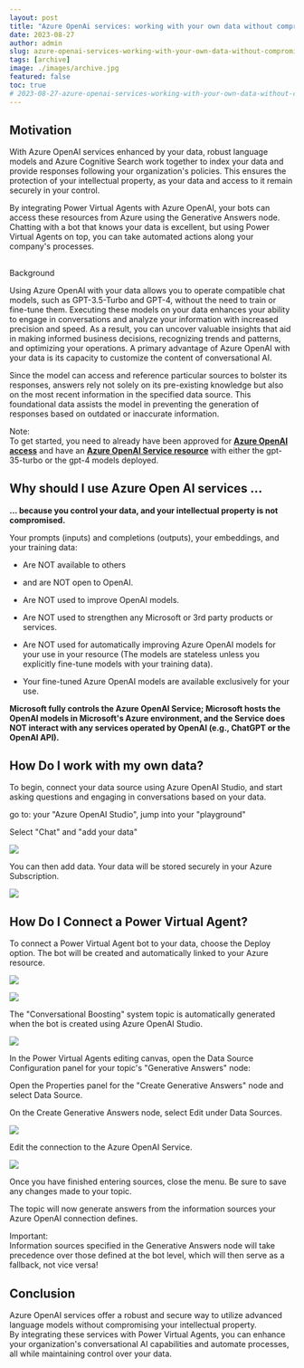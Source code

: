 ```yaml
---
layout: post
title: "Azure OpenAi services: working with your own data without compromising your intellectual property"
date: 2023-08-27
author: admin
slug: azure-openai-services-working-with-your-own-data-without-compromising-your-intellectual-property
tags: [archive]
image: ./images/archive.jpg
featured: false
toc: true
# 2023-08-27-azure-openai-services-working-with-your-own-data-without-compromising-your-intellectual-property
---
```


## Motivation  

With Azure OpenAI services enhanced by your data, robust language models and Azure Cognitive Search work together to index your data and provide responses following your organization's policies. This ensures the protection of your intellectual property, as your data and access to it remain securely in your control.

By integrating Power Virtual Agents with Azure OpenAI, your bots can access these resources from Azure using the Generative Answers node.  
Chatting with a bot that knows your data is excellent, but using Power Virtual Agents on top, you can take automated actions along your company's processes.

##   
Background

  
Using Azure OpenAI with your data allows you to operate compatible chat models, such as GPT-3.5-Turbo and GPT-4, without the need to train or fine-tune them. Executing these models on your data enhances your ability to engage in conversations and analyze your information with increased precision and speed. As a result, you can uncover valuable insights that aid in making informed business decisions, recognizing trends and patterns, and optimizing your operations. A primary advantage of Azure OpenAI with your data is its capacity to customize the content of conversational AI.

Since the model can access and reference particular sources to bolster its responses, answers rely not solely on its pre-existing knowledge but also on the most recent information in the specified data source. This foundational data assists the model in preventing the generation of responses based on outdated or inaccurate information.

 Note:  
 To get started, you need to already have been approved for [**Azure OpenAI access**](https://learn.microsoft.com/en-us/azure/ai-services/openai/overview#how-do-i-get-access-to-azure-openai) and have an [**Azure OpenAI Service resource**](https://learn.microsoft.com/en-us/azure/ai-services/openai/how-to/create-resource) with either the gpt-35-turbo or the gpt-4 models deployed.

## Why should I use Azure Open AI services ...

**... because you control your data, and your intellectual property is not compromised.**

Your prompts (inputs) and completions (outputs), your embeddings, and your training data:

* Are NOT available to others
    
* and are NOT open to OpenAI.
    
* Are NOT used to improve OpenAI models.
    
* Are NOT used to strengthen any Microsoft or 3rd party products or services.
    
* Are NOT used for automatically improving Azure OpenAI models for your use in your resource (The models are stateless unless you explicitly fine-tune models with your training data).
    
* Your fine-tuned Azure OpenAI models are available exclusively for your use.
    

**Microsoft fully controls the Azure OpenAI Service; Microsoft hosts the OpenAI models in Microsoft's Azure environment, and the Service does NOT interact with any services operated by OpenAI (e.g., ChatGPT or the OpenAI API).**

## **How Do I work with my own data?**

To begin, connect your data source using Azure OpenAI Studio, and start asking questions and engaging in conversations based on your data.

go to: your "Azure OpenAI Studio", jump into your "playground"

Select "Chat" and "add your data"

![]({{site.baseurl}}/images/cllt3vjv5000g09mnfrj04ucn.md/963096dd-dd36-426e-9ea1-401bb5db7f81.png)

You can then add data. Your data will be stored securely in your Azure Subscription.

![]({{site.baseurl}}/images/cllt3vjv5000g09mnfrj04ucn.md/a44862b9-7396-497e-a8ec-e7e46dc18ea2.png)

## How Do I Connect a Power Virtual Agent?

To connect a Power Virtual Agent bot to your data, choose the Deploy option. The bot will be created and automatically linked to your Azure resource.

![]({{site.baseurl}}/images/cllt3vjv5000g09mnfrj04ucn.md/69f392fb-29d4-491e-b391-c36a21087649.png)

![]({{site.baseurl}}/images/cllt3vjv5000g09mnfrj04ucn.md/d3b3f08d-ef85-4b03-b7d6-83448ec9cc70.png)

The "Conversational Boosting" system topic is automatically generated when the bot is created using Azure OpenAI Studio.

![]({{site.baseurl}}/images/cllt3vjv5000g09mnfrj04ucn.md/0fd2bbab-26e5-495a-97dd-eb15a8706d47.png)

In the Power Virtual Agents editing canvas, open the Data Source Configuration panel for your topic's "Generative Answers" node:

Open the Properties panel for the "Create Generative Answers" node and select Data Source.

On the Create Generative Answers node, select Edit under Data Sources.

![]({{site.baseurl}}/images/cllt3vjv5000g09mnfrj04ucn.md/cb13d8b1-0970-416f-a5bf-de234fdabce1.png)

Edit the connection to the Azure OpenAI Service.

![]({{site.baseurl}}/images/cllt3vjv5000g09mnfrj04ucn.md/24979867-c793-4e9e-8a90-f6ae6e975036.png"left")

Once you have finished entering sources, close the menu. Be sure to save any changes made to your topic.

The topic will now generate answers from the information sources your Azure OpenAI connection defines.

 Important:  
 Information sources specified in the Generative Answers node will take precedence over those defined at the bot level, which will then serve as a fallback, not vice versa!

## Conclusion

Azure OpenAI services offer a robust and secure way to utilize advanced language models without compromising your intellectual property.  
By integrating these services with Power Virtual Agents, you can enhance your organization's conversational AI capabilities and automate processes, all while maintaining control over your data.

